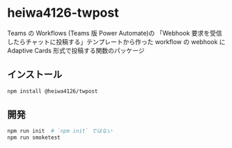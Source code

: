 # heiwa4126-twpost

Teams の Workflows (Teams 版 Power Automate)の
「Webhook 要求を受信したらチャットに投稿する」テンプレートから作った workflow の
webhook に
Adaptive Cards 形式で投稿する関数のパッケージ

## インストール

```sh
npm install @heiwa4126/twpost
```

## 開発

```sh
npm run init  # `npm init` ではない
npm run smoketest
```

